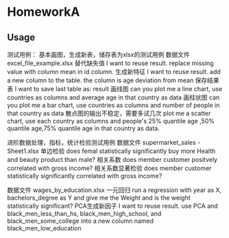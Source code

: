 # HomeworkA
<!-- USAGE EXAMPLES -->
## Usage
测试用例：
基本画图，生成新表，储存表为xlsx的测试用例
数据文件
excel_file_example.xlsx
替代缺失值
I want to reuse result. replace missing value with column mean in id column.
生成新特征
I want to reuse result. add a new column to the table. the column is age deviation from mean
保存结果表
I want to save last table as: result
画线图
can you plot me a line chart, use countries as columns and average age in that country as data
画柱状图
can you plot me a bar chart, use countries as columns and number of people in that country as data
散点图的输出不稳定，需要多试几次
plot me a scatter chart, use each country as columns and people's 25% quantile age ,50% quantile age,75% quantile age in that country as data.  

进阶数据处理，指标，统计检验测试用例
数据文件
supermarket_sales - Sheet1.xlsx
单边检验
does femal statistically significantly buy more Health and beauty product than male?
相关系数
does member customer positvely correlated with gross income?
相关系数显著检验
does member customer statistically significantly correlated with gross income?

数据文件
wages_by_education.xlsx
一元回归
run a regression with year as X, bachelors_degree as Y and give me the Weight and is the weight statistically significant?
PCA生成新因子
I want to reuse result.  use PCA and black_men_less_than_hs, black_men_high_school, and black_men_some_college into a new column named black_men_low_education 
